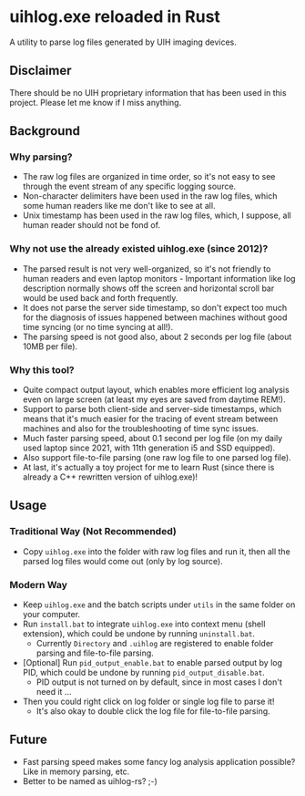 # uihlog.exe reloaded in Rust

A utility to parse log files generated by UIH imaging devices.

## Disclaimer

There should be no UIH proprietary information that has been used in this project. Please let me know if I miss anything.

## Background

### Why parsing?

* The raw log files are organized in time order, so it's not easy to see through the event stream of any specific logging source.
* Non-character delimiters have been used in the raw log files, which some human readers like me don't like to see at all.
* Unix timestamp has been used in the raw log files, which, I suppose, all human reader should not be fond of.

### Why not use the already existed uihlog.exe (since 2012)?

* The parsed result is not very well-organized, so it's not friendly to human readers and even laptop monitors - Important information like log description normally shows off the screen and horizontal scroll bar would be used back and forth frequently.
* It does not parse the server side timestamp, so don't expect too much for the diagnosis of issues happened between machines without good time syncing (or no time syncing at all!).
* The parsing speed is not good also, about 2 seconds per log file (about 10MB per file).

### Why this tool?

* Quite compact output layout, which enables more efficient log analysis even on large screen (at least my eyes are saved from daytime REM!).
* Support to parse both client-side and server-side timestamps, which means that it's much easier for the tracing of event stream between machines and also for the troubleshooting of time sync issues.
* Much faster parsing speed, about 0.1 second per log file (on my daily used laptop since 2021, with 11th generation i5 and SSD equipped).
* Also support file-to-file parsing (one raw log file to one parsed log file).
* At last, it's actually a toy project for me to learn Rust (since there is already a C++ rewritten version of uihlog.exe)!

## Usage

### Traditional Way (Not Recommended)

 * Copy `uihlog.exe` into the folder with raw log files and run it, then all the parsed log files would come out (only by log source).

### Modern Way

* Keep `uihlog.exe` and the batch scripts under `utils` in the same folder on your computer.
* Run `install.bat` to integrate `uihlog.exe` into context menu (shell extension), which could be undone by running `uninstall.bat`.
  * Currently `Directory` and `.uihlog` are registered to enable folder parsing and file-to-file parsing.
* [Optional] Run `pid_output_enable.bat` to enable parsed output by log PID, which could be undone by running `pid_output_disable.bat`.
  * PID output is not turned on by default, since in most cases I don't need it ...
* Then you could right click on log folder or single log file to parse it!
  * It's also okay to double click the log file for file-to-file parsing.

## Future
* Fast parsing speed makes some fancy log analysis application possible? Like in memory parsing, etc.
* Better to be named as uihlog-rs? ;-)

